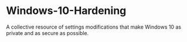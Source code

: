# Windows-10-Hardening

A collective resource of settings modifications that make Windows 10 as private and as secure as possible.
